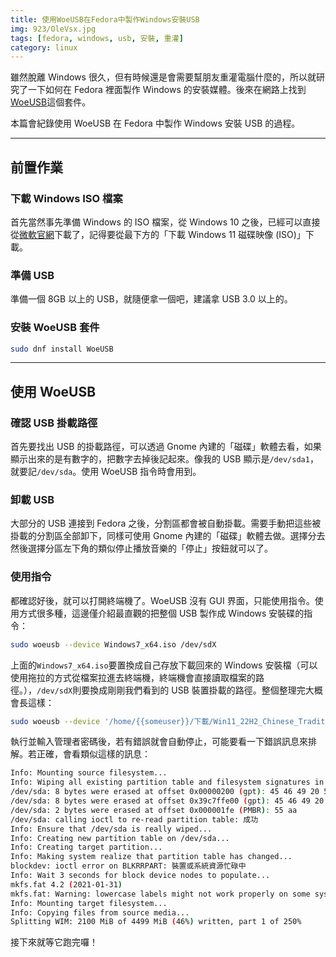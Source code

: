```yaml
---
title: 使用WoeUSB在Fedora中製作Windows安裝USB
img: 923/OleVsx.jpg
tags: [fedora, windows, usb, 安裝, 重灌]
category: linux
---
```


雖然脫離 Windows 很久，但有時候還是會需要幫朋友重灌電腦什麼的，所以就研究了一下如何在 Fedora 裡面製作 Windows 的安裝媒體。後來在網路上找到[WoeUSB](https://github.com/WoeUSB/WoeUSB)這個套件。

<!--more-->

本篇會紀錄使用 WoeUSB 在 Fedora 中製作 Windows 安裝 USB 的過程。

---

## 前置作業

### 下載 Windows ISO 檔案

首先當然事先準備 Windows 的 ISO 檔案，從 Windows 10 之後，已經可以直接從[微軟官網](https://www.microsoft.com/zh-tw/software-download/windows11)下載了，記得要從最下方的「下載 Windows 11 磁碟映像 (ISO)」下載。

### 準備 USB

準備一個 8GB 以上的 USB，就隨便拿一個吧，建議拿 USB 3.0 以上的。

### 安裝 WoeUSB 套件

```bash
sudo dnf install WoeUSB
```

---

## 使用 WoeUSB

### 確認 USB 掛載路徑

首先要找出 USB 的掛載路徑，可以透過 Gnome 內建的「磁碟」軟體去看，如果顯示出來的是有數字的，把數字去掉後記起來。像我的 USB 顯示是`/dev/sda1`，就要記`/dev/sda`。使用 WoeUSB 指令時會用到。

<article-img img="924/APs9I0.png"></article-img>

### 卸載 USB

大部分的 USB 連接到 Fedora 之後，分割區都會被自動掛載。需要手動把這些被掛載的分割區全部卸下，同樣可使用 Gnome 內建的「磁碟」軟體去做。選擇分去然後選擇分區左下角的類似停止播放音樂的「停止」按鈕就可以了。

### 使用指令

都確認好後，就可以打開終端機了。WoeUSB 沒有 GUI 界面，只能使用指令。使用方式很多種，這邊僅介紹最直觀的把整個 USB 製作成 Windows 安裝碟的指令：

```bash
sudo woeusb --device Windows7_x64.iso /dev/sdX
```

上面的`Windows7_x64.iso`要置換成自己存放下載回來的 Windows 安裝檔（可以使用拖拉的方式從檔案拉進去終端機，終端機會直接讀取檔案的路徑。），`/dev/sdX`則要換成剛剛我們看到的 USB 裝置掛載的路徑。整個整理完大概會長這樣：

```bash
sudo woeusb --device '/home/{{someuser}}/下載/Win11_22H2_Chinese_Traditional_x64v1.iso' /dev/sda
```

執行並輸入管理者密碼後，若有錯誤就會自動停止，可能要看一下錯誤訊息來排解。若正確，會看類似這樣的訊息：

```bash
Info: Mounting source filesystem...
Info: Wiping all existing partition table and filesystem signatures in /dev/sda...
/dev/sda: 8 bytes were erased at offset 0x00000200 (gpt): 45 46 49 20 50 41 52 54
/dev/sda: 8 bytes were erased at offset 0x39c7ffe00 (gpt): 45 46 49 20 50 41 52 54
/dev/sda: 2 bytes were erased at offset 0x000001fe (PMBR): 55 aa
/dev/sda: calling ioctl to re-read partition table: 成功
Info: Ensure that /dev/sda is really wiped...
Info: Creating new partition table on /dev/sda...
Info: Creating target partition...
Info: Making system realize that partition table has changed...
blockdev: ioctl error on BLKRRPART: 裝置或系統資源忙碌中
Info: Wait 3 seconds for block device nodes to populate...
mkfs.fat 4.2 (2021-01-31)
mkfs.fat: Warning: lowercase labels might not work properly on some systems
Info: Mounting target filesystem...
Info: Copying files from source media...
Splitting WIM: 2100 MiB of 4499 MiB (46%) written, part 1 of 250%
```

接下來就等它跑完囉！
